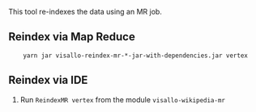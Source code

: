 
This tool re-indexes the data using an MR job.

## Reindex via Map Reduce

        yarn jar visallo-reindex-mr-*-jar-with-dependencies.jar vertex

## Reindex via IDE

1. Run `ReindexMR vertex` from the module `visallo-wikipedia-mr`
